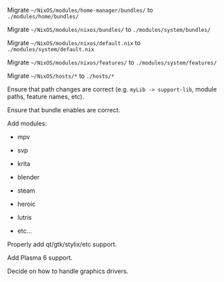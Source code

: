 Migrate `~/NixOS/modules/home-manager/bundles/` to `./modules/home/bundles/`

Migrate `~/NixOS/modules/nixos/bundles/` to `./modules/system/bundles/`

Migrate `~/NixOS/modules/nixos/default.nix` to `./modules/system/default.nix`

Migrate `~/NixOS/modules/nixos/features/` to `./modules/system/features/`

Migrate `~/NixOS/hosts/*` to `./hosts/*`

Ensure that path changes are correct (e.g. `myLib -> support-lib`, module paths, feature names, etc).

Ensure that bundle enables are correct.

Add modules:

* mpv

* svp

* krita

* blender

* steam

* heroic

* lutris

* etc...

Properly add qt/gtk/stylix/etc support.

Add Plasma 6 support.

Decide on how to handle graphics drivers.
